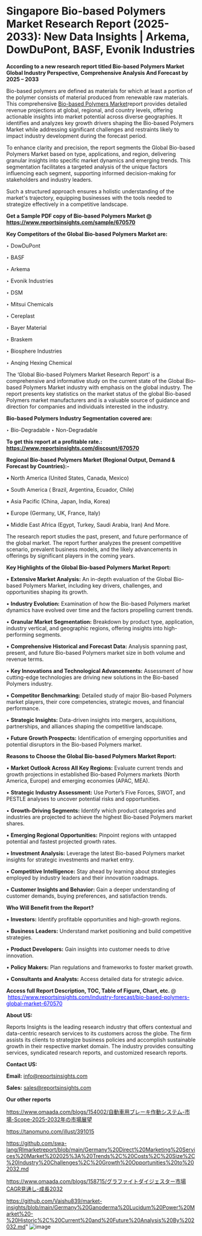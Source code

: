 # Singapore Bio-based Polymers Market Research Report (2025-2033): New Data Insights | Arkema, DowDuPont, BASF, Evonik Industries

<strong>According to a new research report titled Bio-based Polymers Market Global Industry Perspective, Comprehensive Analysis And Forecast by 2025 – 2033</strong>

Bio-based polymers are defined as materials for which at least a portion of the polymer consists of material produced from renewable raw materials. This comprehensive <a href=https://www.reportsinsights.com/sample/670570>Bio-based Polymers Market</a>report provides detailed revenue projections at global, regional, and country levels, offering actionable insights into market potential across diverse geographies. It identifies and analyzes key growth drivers shaping the Bio-based Polymers Market while addressing significant challenges and restraints likely to impact industry development during the forecast period.

To enhance clarity and precision, the report segments the Global Bio-based Polymers Market based on type, applications, and region, delivering granular insights into specific market dynamics and emerging trends. This segmentation facilitates a targeted analysis of the unique factors influencing each segment, supporting informed decision-making for stakeholders and industry leaders.

Such a structured approach ensures a holistic understanding of the market's trajectory, equipping businesses with the tools needed to strategize effectively in a competitive landscape.

<strong>Get a Sample PDF copy of Bio-based Polymers Market </strong><strong>@<a href=https://www.reportsinsights.com/sample/670570 style=color:#0000ff;> https://www.reportsinsights.com/sample/670570</a></strong></font>

<strong>Key Competitors of the Global Bio-based Polymers Market are:</strong>

‣ DowDuPont

‣ BASF

‣ Arkema

‣ Evonik Industries

‣ DSM

‣ Mitsui Chemicals

‣ Cereplast

‣ Bayer Material

‣ Braskem

‣ Biosphere Industries

‣ Anqing Hexing Chemical

The ‘Global Bio-based Polymers Market Research Report’ is a comprehensive and informative study on the current state of the Global Bio-based Polymers Market industry with emphasis on the global industry. The report presents key statistics on the market status of the global Bio-based Polymers market manufacturers and is a valuable source of guidance and direction for companies and individuals interested in the industry.

<strong>Bio-based Polymers Industry Segmentation covered are:</strong>

‣ Bio-Degradable
‣ Non-Degradable

<strong>To get this report at a profitable rate.: <a href=https://www.reportsinsights.com/discount/670570 style=color:#0000ff;>https://www.reportsinsights.com/discount/670570</a></strong></font>

<strong>Regional Bio-based Polymers Market (Regional Output, Demand &amp; Forecast by Countries):-</strong>

• North America (United States, Canada, Mexico)

• South America ( Brazil, Argentina, Ecuador, Chile)

• Asia Pacific (China, Japan, India, Korea)

• Europe (Germany, UK, France, Italy)

• Middle East Africa (Egypt, Turkey, Saudi Arabia, Iran) And More.

The research report studies the past, present, and future performance of the global market. The report further analyzes the present competitive scenario, prevalent business models, and the likely advancements in offerings by significant players in the coming years.

<strong>Key Highlights of the Global Bio-based Polymers Market Report:</strong>

• <strong>Extensive Market Analysis:</strong> An in-depth evaluation of the Global Bio-based Polymers Market, including key drivers, challenges, and opportunities shaping its growth.

• <strong>Industry Evolution:</strong> Examination of how the Bio-based Polymers market dynamics have evolved over time and the factors propelling current trends.

• <strong>Granular Market Segmentation:</strong> Breakdown by product type, application, industry vertical, and geographic regions, offering insights into high-performing segments.

• <strong>Comprehensive Historical and Forecast Data:</strong> Analysis spanning past, present, and future Bio-based Polymers market size in both volume and revenue terms.

• <strong>Key Innovations and Technological Advancements:</strong> Assessment of how cutting-edge technologies are driving new solutions in the Bio-based Polymers industry.

• <strong>Competitor Benchmarking:</strong> Detailed study of major Bio-based Polymers market players, their core competencies, strategic moves, and financial performance.

• <strong>Strategic Insights:</strong> Data-driven insights into mergers, acquisitions, partnerships, and alliances shaping the competitive landscape.

• <strong>Future Growth Prospects:</strong> Identification of emerging opportunities and potential disruptors in the Bio-based Polymers market.

<strong>Reasons to Choose the Global Bio-based Polymers Market Report:</strong>

• <strong>Market Outlook Across All Key Regions:</strong> Evaluate current trends and growth projections in established Bio-based Polymers markets (North America, Europe) and emerging economies (APAC, MEA).

• <strong>Strategic Industry Assessment:</strong> Use Porter’s Five Forces, SWOT, and PESTLE analyses to uncover potential risks and opportunities.

• <strong>Growth-Driving Segments:</strong> Identify which product categories and industries are projected to achieve the highest Bio-based Polymers market shares.

• <strong>Emerging Regional Opportunities:</strong> Pinpoint regions with untapped potential and fastest projected growth rates.

• <strong>Investment Analysis:</strong> Leverage the latest Bio-based Polymers market insights for strategic investments and market entry.

• <strong>Competitive Intelligence:</strong> Stay ahead by learning about strategies employed by industry leaders and their innovation roadmaps.

• <strong>Customer Insights and Behavior:</strong> Gain a deeper understanding of customer demands, buying preferences, and satisfaction trends.

<strong>Who Will Benefit from the Report?</strong>

• <strong>Investors:</strong> Identify profitable opportunities and high-growth regions.

• <strong>Business Leaders:</strong> Understand market positioning and build competitive strategies.

• <strong>Product Developers:</strong> Gain insights into customer needs to drive innovation.

• <strong>Policy Makers:</strong> Plan regulations and frameworks to foster market growth.

• <strong>Consultants and Analysts:</strong> Access detailed data for strategic advice.
</ul>
<strong>Access full Report Description, TOC, Table of Figure, Chart, etc. </strong>@  <a href=https://www.reportsinsights.com/industry-forecast/bio-based-polymers-global-market-670570 style=color:#0000ff;>https://www.reportsinsights.com/industry-forecast/bio-based-polymers-global-market-670570</a></font>

<strong><strong>About US</strong>:</strong>

Reports Insights is the leading research industry that offers contextual and data-centric research services to its customers across the globe. The firm assists its clients to strategize business policies and accomplish sustainable growth in their respective market domain. The industry provides consulting services, syndicated research reports, and customized research reports.

<strong>Contact US:</strong>

<p class=""""><b>Email:</b> <a href=mailto:info@reportsinsights.com>info@reportsinsights.com</a></p>
<p class=""""><b>Sales:</b> <a href=mailto:sales@reportsinsights.com>sales@reportsinsights.com</a></p>

<strong>Our other reports</strong>

<a href=https://www.omaada.com/blogs/154002/自動車用ブレーキ作動システム-市場-Scope-2025-2032年の市場展望>https://www.omaada.com/blogs/154002/自動車用ブレーキ作動システム-市場-Scope-2025-2032年の市場展望</a>

<a href=https://tanomuno.com/illust/391015>https://tanomuno.com/illust/391015</a>

<a href=https://github.com/swa-lang/RImarketreport/blob/main/Germany%20Direct%20Marketing%20Services%20Market%202025%3A%20Trends%2C%20Costs%2C%20Size%2C%20Industry%20Challenges%2C%20Growth%20Opportunities%20to%202032.md>https://github.com/swa-lang/RImarketreport/blob/main/Germany%20Direct%20Marketing%20Services%20Market%202025%3A%20Trends%2C%20Costs%2C%20Size%2C%20Industry%20Challenges%2C%20Growth%20Opportunities%20to%202032.md</a>

<a href=https://www.omaada.com/blogs/158715/グラファイトダイジェスター市場CAGR見通し-成長2032>https://www.omaada.com/blogs/158715/グラファイトダイジェスター市場CAGR見通し-成長2032</a>

<a href=https://github.com/Vaishu839/market-insights/blob/main/Germany%20Ganoderma%20Lucidum%20Power%20Market%20-%20Historic%2C%20Current%20and%20Future%20Analysis%20By%202032.md>https://github.com/Vaishu839/market-insights/blob/main/Germany%20Ganoderma%20Lucidum%20Power%20Market%20-%20Historic%2C%20Current%20and%20Future%20Analysis%20By%202032.md</a>"
![image](https://github.com/user-attachments/assets/3cadb318-09ef-487b-aa27-7a53dae3fe7c)
